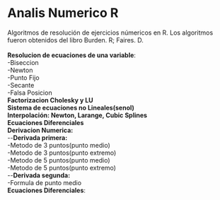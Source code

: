 # Analis Numerico R
Algoritmos de resolución de ejercicios númericos en R. Los algoritmos fueron obtenidos del libro Burden. R; Faires. D. <br /><br />
 <b>Resolucion de ecuaciones de una variable</b>:<br />
  -Biseccion<br />
  -Newton<br />
  -Punto Fijo<br />
  -Secante<br />
  -Falsa Posicion<br />
 <b>Factorizacion Cholesky y LU</b><br />
 <b>Sistema de ecuaciones no Lineales(senol)</b><br />
 <b>Interpolación: Newton, Larange, Cubic Splines</b><br />
 <b>Ecuaciones Diferenciales </b><br />
 <b>Derivacion Numerica:</b><br />
  --<b>Derivada primera:</b><br />
  -Metodo de 3 puntos(punto medio)<br />
  -Metodo de 3 puntos(punto extremo)<br />
  -Metodo de 5 puntos(punto medio)<br />
  -Metodo de 5 puntos(punto extremo)<br />
  --<b>Derivada segunda:</b><br />
  -Formula de punto medio<br />
 <b>Ecuaciones Diferenciales</b>:<br />
 
